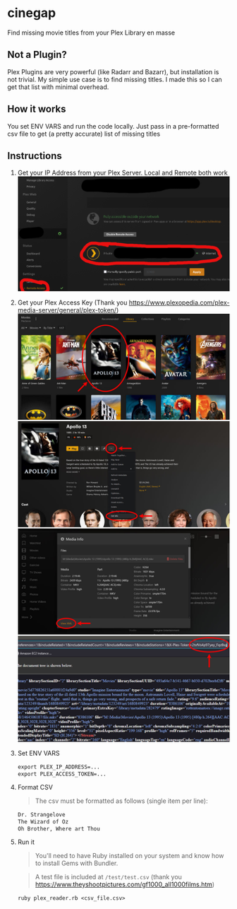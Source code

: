 # cinegap
Find missing movie titles from your Plex Library en masse

## Not a Plugin?
Plex Plugins are very powerful (like Radarr and  Bazarr), but installation is not trivial. My simple use case is to find missing titles. I made this so I can get that list with minimal overhead. 

## How it works
You set ENV VARS and run the code locally. Just pass in a pre-formatted csv file to get (a pretty accurate) list of missing titles

## Instructions
1. Get your IP Address from your Plex Server. Local and Remote both work
![IP Address](./media/plex_setting.png)
1. Get your Plex Access Key (Thank you https://www.plexopedia.com/plex-media-server/general/plex-token/)
![Step1](./media/plex_key_1.jpg)
![Step2](./media/plex_key_2.jpg)
![Step3](./media/plex_key_3.jpg)
![Step4](./media/plex_key_4.jpg)

1. Set ENV VARS
    ```
    export PLEX_IP_ADDRESS=...
    export PLEX_ACCESS_TOKEN=...
    ```
1. Format CSV
    > The csv must be formatted as follows (single item per line):
    ```
    Dr. Strangelove
    The Wizard of Oz
    Oh Brother, Where art Thou
    ```
1. Run it
    > You'll need to have Ruby installed on your system and know how to install Gems with Bundler.

    > A test file is included at `/test/test.csv` (thank you https://www.theyshootpictures.com/gf1000_all1000films.htm)

    ```
    ruby plex_reader.rb <csv_file.csv>
    ```
